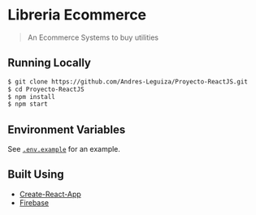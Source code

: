 # Libreria Ecommerce

> An Ecommerce Systems to buy utilities

## Running Locally

```bash
$ git clone https://github.com/Andres-Leguiza/Proyecto-ReactJS.git
$ cd Proyecto-ReactJS
$ npm install
$ npm start
```

## Environment Variables

See [`.env.example`](https://github.com/Andres-Leguiza/Proyecto-ReactJS/blob/EntregaFinal/.env.example) for an example.

## Built Using

- [Create-React-App](https://create-react-app.dev/)
- [Firebase](https://firebase.com)